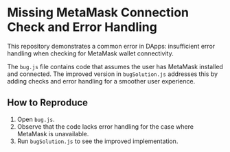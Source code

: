 # Missing MetaMask Connection Check and Error Handling

This repository demonstrates a common error in DApps: insufficient error handling when checking for MetaMask wallet connectivity.

The `bug.js` file contains code that assumes the user has MetaMask installed and connected.  The improved version in `bugSolution.js` addresses this by adding checks and error handling for a smoother user experience.

## How to Reproduce

1. Open `bug.js`.
2. Observe that the code lacks error handling for the case where MetaMask is unavailable.
3. Run `bugSolution.js` to see the improved implementation.
